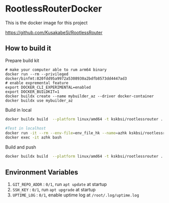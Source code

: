 # RootlessRouterDocker
This is the docker image for this project

https://github.com/KusakabeSi/RootlessRouter

## How to build it

Prepare build kit
```
# make your computer able to rum arm64 binary
docker run --rm --privileged docker/binfmt:820fdd95a9972a5308930a2bdfb8573dd4447ad3
# enable expremental feature
export DOCKER_CLI_EXPERIMENTAL=enabled
export DOCKER_BUILDKIT=1
docker buildx create --name mybuilder_az --driver docker-container
docker buildx use mybuilder_az
```

Build in local
```bash
docker buildx build  --platform linux/amd64 -t kskbsi/rootlessrouter . --output="type=docker"

#Test in localhost
docker run -it --rm --env-file=env_file_hk --name=azhk kskbsi/rootlessrouter 
docker exec -it azhk bash
```

Build and push
```bash
docker buildx build  --platform linux/amd64 -t kskbsi/rootlessrouter . --push
```

## Environment Variables

1. `GIT_REPO_ADDR` : `0/1`, run `apt update` at startup
1. `SSH_KEY` : `0/1`, run `apt upgrade` at startup
1. `UPTIME_LOG` : `0/1`, enable uptime log at `/root/.log/uptime.log`
